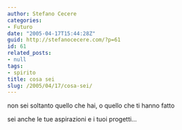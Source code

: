 ```yaml
---
author: Stefano Cecere
categories:
- Futuro
date: "2005-04-17T15:44:28Z"
guid: http://stefanocecere.com/?p=61
id: 61
related_posts:
- null
tags:
- spirito
title: cosa sei
slug: /2005/04/17/cosa-sei/
---
```


non sei soltanto quello che hai, o quello che ti hanno fatto

sei anche le tue aspirazioni e i tuoi progetti…
